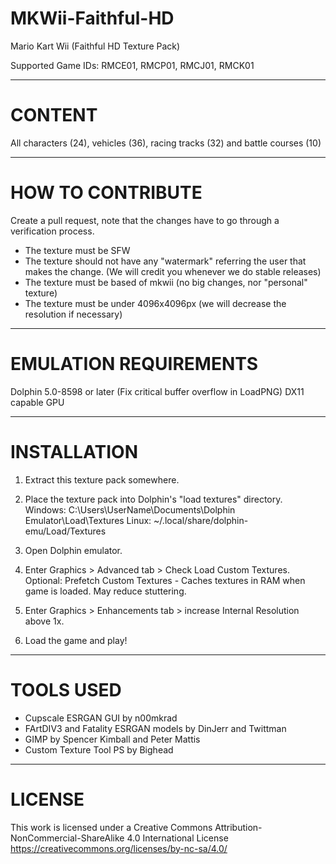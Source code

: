 # MKWii-Faithful-HD
 Mario Kart Wii (Faithful HD Texture Pack)

Supported Game IDs: RMCE01, RMCP01, RMCJ01, RMCK01

-----------------------------

# CONTENT

All characters (24), vehicles (36), racing tracks (32) and battle courses (10)

-----------------------------

# HOW TO CONTRIBUTE

Create a pull request, note that the changes have to go through a verification process.

- The texture must be SFW
- The texture should not have any "watermark" referring the user that makes the change. (We will credit you whenever we do stable releases)
- The texture must be based of mkwii (no big changes, nor "personal" texture)
- The texture must be under 4096x4096px (we will decrease the resolution if necessary)

-----------------------------

# EMULATION REQUIREMENTS

Dolphin 5.0-8598 or later (Fix critical buffer overflow in LoadPNG)
DX11 capable GPU

-----------------------------

# INSTALLATION

1) Extract this texture pack somewhere.

2) Place the texture pack into Dolphin's "load textures" directory.
Windows: C:\Users\UserName\Documents\Dolphin Emulator\Load\Textures
Linux: ~/.local/share/dolphin-emu/Load/Textures

3) Open Dolphin emulator.

4) Enter Graphics > Advanced tab > Check Load Custom Textures.
Optional: Prefetch Custom Textures - Caches textures in RAM when game is loaded. May reduce stuttering.

5) Enter Graphics > Enhancements tab > increase Internal Resolution above 1x.

6) Load the game and play! 

-----------------------------

# TOOLS USED

- Cupscale ESRGAN GUI by n00mkrad
- FArtDIV3 and Fatality ESRGAN models by DinJerr and Twittman
- GIMP by Spencer Kimball and Peter Mattis
- Custom Texture Tool PS by Bighead 

-----------------------------

# LICENSE

This work is licensed under a Creative Commons Attribution-NonCommercial-ShareAlike 4.0 International License
https://creativecommons.org/licenses/by-nc-sa/4.0/
